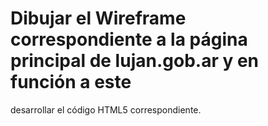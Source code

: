 # Dibujar el Wireframe correspondiente a la página principal de lujan.gob.ar y en función a este
desarrollar el código HTML5 correspondiente.
